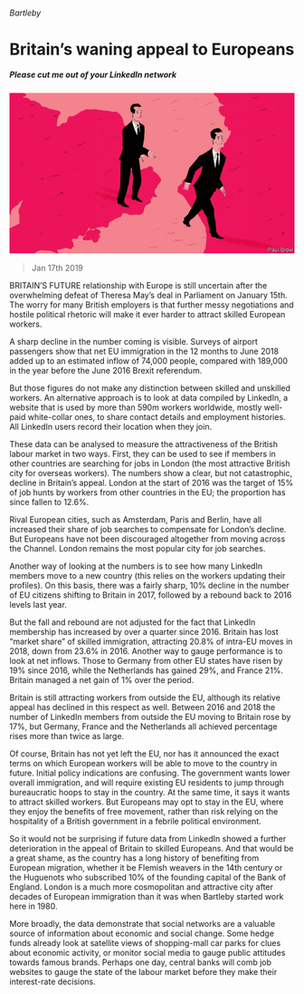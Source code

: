 ###### Bartleby

# Britain’s waning appeal to Europeans 

##### Please cut me out of your LinkedIn network 

![image](images/20190119_WBD002_0.jpg) 

> Jan 17th 2019 

 

BRITAIN’S FUTURE relationship with Europe is still uncertain after the overwhelming defeat of Theresa May’s deal in Parliament on January 15th. The worry for many British employers is that further messy negotiations and hostile political rhetoric will make it ever harder to attract skilled European workers. 

A sharp decline in the number coming is visible. Surveys of airport passengers show that net EU immigration in the 12 months to June 2018 added up to an estimated inflow of 74,000 people, compared with 189,000 in the year before the June 2016 Brexit referendum. 

But those figures do not make any distinction between skilled and unskilled workers. An alternative approach is to look at data compiled by LinkedIn, a website that is used by more than 590m workers worldwide, mostly well-paid white-collar ones, to share contact details and employment histories. All LinkedIn users record their location when they join. 

These data can be analysed to measure the attractiveness of the British labour market in two ways. First, they can be used to see if members in other countries are searching for jobs in London (the most attractive British city for overseas workers). The numbers show a clear, but not catastrophic, decline in Britain’s appeal. London at the start of 2016 was the target of 15% of job hunts by workers from other countries in the EU; the proportion has since fallen to 12.6%. 

Rival European cities, such as Amsterdam, Paris and Berlin, have all increased their share of job searches to compensate for London’s decline. But Europeans have not been discouraged altogether from moving across the Channel. London remains the most popular city for job searches. 

Another way of looking at the numbers is to see how many LinkedIn members move to a new country (this relies on the workers updating their profiles). On this basis, there was a fairly sharp, 10% decline in the number of EU citizens shifting to Britain in 2017, followed by a rebound back to 2016 levels last year. 

But the fall and rebound are not adjusted for the fact that LinkedIn membership has increased by over a quarter since 2016. Britain has lost “market share” of skilled immigration, attracting 20.8% of intra-EU moves in 2018, down from 23.6% in 2016. Another way to gauge performance is to look at net inflows. Those to Germany from other EU states have risen by 19% since 2016, while the Netherlands has gained 29%, and France 21%. Britain managed a net gain of 1% over the period. 

Britain is still attracting workers from outside the EU, although its relative appeal has declined in this respect as well. Between 2016 and 2018 the number of LinkedIn members from outside the EU moving to Britain rose by 17%, but Germany, France and the Netherlands all achieved percentage rises more than twice as large. 

Of course, Britain has not yet left the EU, nor has it announced the exact terms on which European workers will be able to move to the country in future. Initial policy indications are confusing. The government wants lower overall immigration, and will require existing EU residents to jump through bureaucratic hoops to stay in the country. At the same time, it says it wants to attract skilled workers. But Europeans may opt to stay in the EU, where they enjoy the benefits of free movement, rather than risk relying on the hospitality of a British government in a febrile political environment. 

So it would not be surprising if future data from LinkedIn showed a further deterioration in the appeal of Britain to skilled Europeans. And that would be a great shame, as the country has a long history of benefiting from European migration, whether it be Flemish weavers in the 14th century or the Huguenots who subscribed 10% of the founding capital of the Bank of England. London is a much more cosmopolitan and attractive city after decades of European immigration than it was when Bartleby started work here in 1980. 

More broadly, the data demonstrate that social networks are a valuable source of information about economic and social change. Some hedge funds already look at satellite views of shopping-mall car parks for clues about economic activity, or monitor social media to gauge public attitudes towards famous brands. Perhaps one day, central banks will comb job websites to gauge the state of the labour market before they make their interest-rate decisions. 

